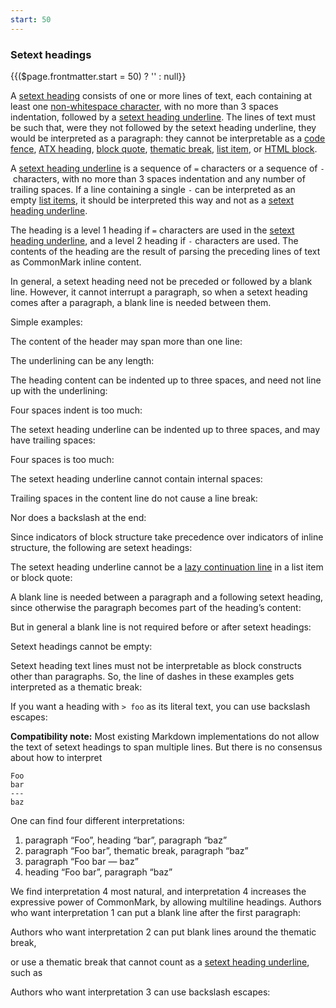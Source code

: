 ```yaml
---
start: 50
---
```

### Setext headings
{{($page.frontmatter.start = 50) ? '' : null}}

A [setext heading](https://github.github.com/gfm/#setext-heading) consists of one or more lines of text, each containing at least one [non-whitespace character](https://github.github.com/gfm/#non-whitespace-character), with no more than 3 spaces indentation, followed by a [setext heading underline](https://github.github.com/gfm/#setext-heading-underline). The lines of text must be such that, were they not followed by the setext heading underline, they would be interpreted as a paragraph: they cannot be interpretable as a [code fence](https://github.github.com/gfm/#code-fence), [ATX heading](https://github.github.com/gfm/#atx-headings), [block quote](https://github.github.com/gfm/#block-quotes), [thematic break](https://github.github.com/gfm/#thematic-breaks), [list item](https://github.github.com/gfm/#list-items), or [HTML block](https://github.github.com/gfm/#html-blocks).  

A [setext heading underline](https://github.github.com/gfm/#setext-heading-underline) is a sequence of `=` characters or a sequence of `-` characters, with no more than 3 spaces indentation and any number of trailing spaces. If a line containing a single `-` can be interpreted as an empty [list items](https://github.github.com/gfm/#list-items), it should be interpreted this way and not as a [setext heading underline](https://github.github.com/gfm/#setext-heading-underline).  

The heading is a level 1 heading if `=` characters are used in the [setext heading underline](https://github.github.com/gfm/#setext-heading-underline), and a level 2 heading if `-` characters are used. The contents of the heading are the result of parsing the preceding lines of text as CommonMark inline content.  

In general, a setext heading need not be preceded or followed by a blank line. However, it cannot interrupt a paragraph, so when a setext heading comes after a paragraph, a blank line is needed between them.  

Simple examples:  
<Example :index="$page.frontmatter.start++"/>

The content of the header may span more than one line:  
<Example :index="$page.frontmatter.start++"/>


<Example :index="$page.frontmatter.start++"/>

The underlining can be any length:  
<Example :index="$page.frontmatter.start++"/>

The heading content can be indented up to three spaces, and need not line up with the underlining:  
<Example :index="$page.frontmatter.start++"/>

Four spaces indent is too much:  
<Example :index="$page.frontmatter.start++"/>

The setext heading underline can be indented up to three spaces, and may have trailing spaces:  
<Example :index="$page.frontmatter.start++"/>

Four spaces is too much:  
<Example :index="$page.frontmatter.start++"/>

The setext heading underline cannot contain internal spaces:  
<Example :index="$page.frontmatter.start++"/>

Trailing spaces in the content line do not cause a line break:  
<Example :index="$page.frontmatter.start++"/>

Nor does a backslash at the end:  
<Example :index="$page.frontmatter.start++"/>

Since indicators of block structure take precedence over indicators of inline structure, the following are setext headings:  
<Example :index="$page.frontmatter.start++"/>

The setext heading underline cannot be a [lazy continuation line](https://github.github.com/gfm/#lazy-continuation-line) in a list item or block quote:  
<Example :index="$page.frontmatter.start++"/>

<Example :index="$page.frontmatter.start++"/>

<Example :index="$page.frontmatter.start++"/>

A blank line is needed between a paragraph and a following setext heading, since otherwise the paragraph becomes part of the heading’s content:  
<Example :index="$page.frontmatter.start++"/>

But in general a blank line is not required before or after setext headings:  
<Example :index="$page.frontmatter.start++"/>

Setext headings cannot be empty:  
<Example :index="$page.frontmatter.start++"/>

Setext heading text lines must not be interpretable as block constructs other than paragraphs. So, the line of dashes in these examples gets interpreted as a thematic break:  
<Example :index="$page.frontmatter.start++"/>

<Example :index="$page.frontmatter.start++"/>

<Example :index="$page.frontmatter.start++"/>

<Example :index="$page.frontmatter.start++"/>

If you want a heading with `> foo` as its literal text, you can use backslash escapes:  
<Example :index="$page.frontmatter.start++"/>

**Compatibility note:** Most existing Markdown implementations do not allow the text of setext headings to span multiple lines. But there is no consensus about how to interpret  

    Foo
    bar
    ---
    baz

One can find four different interpretations:  

1.  paragraph “Foo”, heading “bar”, paragraph “baz”
2.  paragraph “Foo bar”, thematic break, paragraph “baz”
3.  paragraph “Foo bar — baz”
4.  heading “Foo bar”, paragraph “baz”

We find interpretation 4 most natural, and interpretation 4 increases the expressive power of CommonMark, by allowing multiline headings. Authors who want interpretation 1 can put a blank line after the first paragraph:  
<Example :index="$page.frontmatter.start++"/>

Authors who want interpretation 2 can put blank lines around the thematic break,  
<Example :index="$page.frontmatter.start++"/>

or use a thematic break that cannot count as a [setext heading underline](https://github.github.com/gfm/#setext-heading-underline), such as  
<Example :index="$page.frontmatter.start++"/>

Authors who want interpretation 3 can use backslash escapes:  
<Example :index="$page.frontmatter.start++"/>

